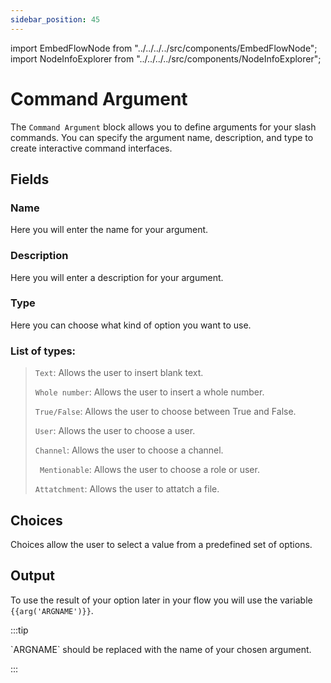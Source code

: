 ```yaml
---
sidebar_position: 45
---
```


import EmbedFlowNode from "../../../../src/components/EmbedFlowNode";
import NodeInfoExplorer from "../../../../src/components/NodeInfoExplorer";

# Command Argument

<EmbedFlowNode type="option_command_argument" />

The `Command Argument` block allows you to define arguments for your slash commands. You can specify the argument name, description, and type to create interactive command interfaces.

## Fields

### Name 
Here you will enter the name for your argument.

### Description 
Here you will enter a description for your argument.

### Type
Here you can choose what kind of option you want to use.

### List of types:
> `Text`: Allows the user to insert blank text.
> 
> `Whole number`: Allows the user to insert a whole number.
>
> `True/False`: Allows the user to choose between True and False.
>
> `User`: Allows the user to choose a user.
>
> `Channel`: Allows the user to choose a channel.
>
> ` Mentionable`: Allows the user to choose a role or user.
>
> `Attatchment`: Allows the user to attatch a file.

## Choices
Choices allow the user to select a value from a predefined set of options.

## Output

To use the result of your option later in your flow you will use the variable
`{{arg('ARGNAME')}}`.

:::tip

<NodeInfoExplorer type="option_command_argument" />
`ARGNAME` should be replaced with the name of your chosen argument.

:::

